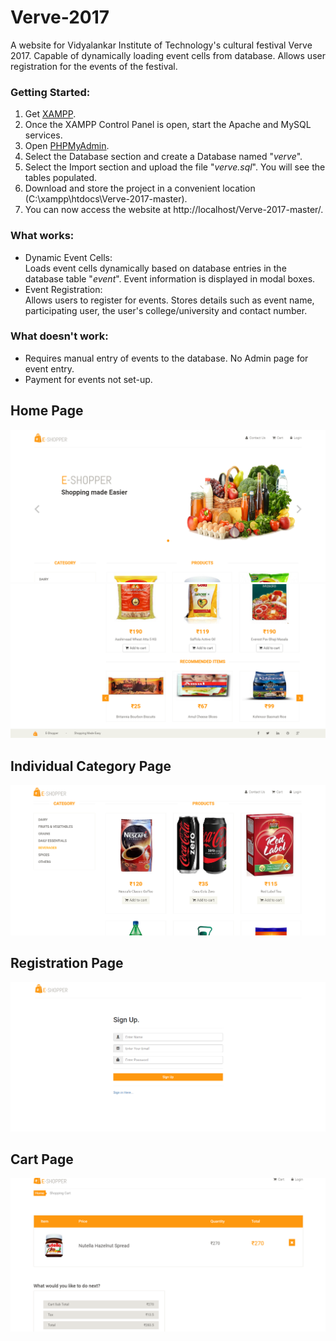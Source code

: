 # Verve-2017
A website for Vidyalankar Institute of Technology's cultural festival Verve 2017. Capable of dynamically loading event cells from database. Allows user registration for the events of the festival.

### Getting Started:
1. Get [XAMPP](https://www.apachefriends.org/index.html).
2. Once the XAMPP Control Panel is open, start the Apache and MySQL services.
3. Open [PHPMyAdmin](http://localhost/phpmyadmin/).
4. Select the Database section and create a Database named "_verve_".
5. Select the Import section and upload the file "_verve.sql_". You will see the tables populated.
6. Download and store the project in a convenient location (C:\xampp\htdocs\Verve-2017-master).
7. You can now access the website at http://localhost/Verve-2017-master/.

### What works:
* Dynamic Event Cells:<br>
  Loads event cells dynamically based on database entries in the database table "_event_". Event information is displayed in modal boxes.
* Event Registration:<br>
  Allows users to register for events. Stores details such as event name, participating user, the user's college/university and contact     number.

### What doesn't work:
* Requires manual entry of events to the database. No Admin page for event entry.
* Payment for events not set-up.

## Home Page
![alt text](https://github.com/anish391/eShopper/blob/master/screenshots/home1.png)
![alt text](https://github.com/anish391/eShopper/blob/master/screenshots/home3.png)
## Individual Category Page
![alt text](https://github.com/anish391/eShopper/blob/master/screenshots/categorypage.png)
## Registration Page
![alt text](https://github.com/anish391/eShopper/blob/master/screenshots/registerpage.png)
## Cart Page
![alt text](https://github.com/anish391/eShopper/blob/master/screenshots/cart.png)

